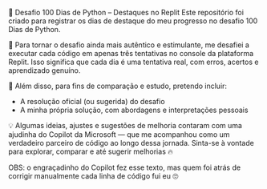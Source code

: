 🐍 Desafio 100 Dias de Python – Destaques no Replit
Este repositório foi criado para registrar os dias de destaque do meu progresso no desafio 100 Dias de Python.

🎯 Para tornar o desafio ainda mais autêntico e estimulante, me desafiei a executar cada código em apenas três tentativas no console da plataforma Replit. 
Isso significa que cada dia é uma tentativa real, com erros, acertos e aprendizado genuíno.

📌 Além disso, para fins de comparação e estudo, pretendo incluir:

- A resolução oficial (ou sugerida) do desafio
- A minha própria solução, com abordagens e interpretações pessoais

💡 Algumas ideias, ajustes e sugestões de melhoria contaram com uma ajudinha do Copilot da Microsoft — que me acompanhou como um verdadeiro parceiro de código ao longo dessa jornada.
Sinta-se à vontade para explorar, comparar e até sugerir melhorias 🔥

OBS: o engraçadinho do Copilot fez esse texto, mas quem foi atrás de corrigir manualmente cada linha de código fui eu 🙄
